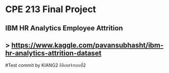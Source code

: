 # CPE 213 Final Project
## IBM HR Analytics Employee Attrition
## > https://www.kaggle.com/pavansubhasht/ibm-hr-analytics-attrition-dataset

#Test commit by KIANG2
อิอิเทสจ้ารอบที่2